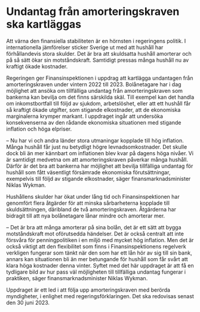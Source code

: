 # Undantag från amorteringskraven ska kartläggas

Att värna den finansiella stabiliteten är en hörnsten i regeringens politik. I internationella jämförelser sticker Sverige ut med att hushåll har förhållandevis stora skulder. Det är bra att skuldsatta hushåll amorterar och på så sätt ökar sin motståndskraft. Samtidigt pressas många hushåll nu av kraftigt ökade kostnader.

Regeringen ger Finansinspektionen i uppdrag att kartlägga undantagen från amorteringskraven under vintern 2022 till 2023\. Bolånetagare har i dag möjlighet att ansöka om tillfälliga undantag från amorteringskraven som bankerna kan bevilja om det finns särskilda skäl. Till exempel kan det handla om inkomstbortfall till följd av sjukdom, arbetslöshet, eller att ett hushåll får så kraftigt ökade utgifter, som stigande elkostnader, att de ekonomiska marginalerna krymper markant. I uppdraget ingår att undersöka konsekvenserna av den rådande ekonomiska situationen med stigande inflation och höga elpriser.

– Nu har vi och andra länder stora utmaningar kopplade till hög inflation. Många hushåll får just nu betydligt högre levnadsomkostnader. Det skulle dock bli än mer kännbart om inflationen blev kvar på dagens höga nivåer. Vi är samtidigt medvetna om att amorteringskraven påverkar många hushåll. Därför är det bra att bankerna har möjlighet att bevilja tillfälliga undantag för hushåll som fått väsentligt försämrade ekonomiska förutsättningar, exempelvis till följd av stigande elkostnader, säger finansmarknadsminister Niklas Wykman.

Hushållens skulder har ökat under lång tid och Finansinspektionen har genomfört flera åtgärder för att minska sårbarheterna kopplade till skuldsättningen, däribland de två amorteringskraven. Åtgärderna har bidragit till att nya bolånetagare lånar mindre och amorterar mer.

– Det är bra att många amorterar på sina bolån, det är ett sätt att bygga motståndskraft mot oförutsedda händelser. Det är också centralt att inte försvåra för penningpolitiken i en miljö med mycket hög inflation. Men det är också viktigt att den flexibilitet som finns i Finansinspektionens regelverk verkligen fungerar som tänkt när den som har ett lån hör av sig till sin bank, annars kan situationen bli än mer betungande för hushåll som får svårt att klara höga kostnader denna vinter. Syftet med det här uppdraget är att få en tydligare bild av hur pass väl möjligheten till tillfälliga undantag fungerar i praktiken, säger finansmarknadsminister Niklas Wykman.

Uppdraget är ett led i att följa upp amorteringskraven med berörda myndigheter, i enlighet med regeringsförklaringen. Det ska redovisas senast den 30 juni 2023\.

